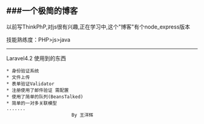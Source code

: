 ###一个极简的博客
---
以前写ThinkPhP,对js很有兴趣,正在学习中,这个"博客"有个node_express版本

技能熟练度：PHP>js>java


---
Laravel4.2 使用到的东西


	* 身份验证系统
	* 文件上传
	* 表单验证Validator
	* 注册使用了邮件验证 需配置
	* 使用了简单的队列(BeansTalked)
    * 简单的一对多关联模型
    .......
							By 王洋辉